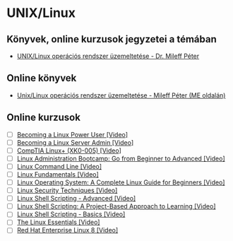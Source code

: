 # UNIX/Linux

## Könyvek, online kurzusok jegyzetei a témában

* [UNIX/Linux operációs rendszer üzemeltetése - Dr. Mileff Péter](UNIX-Mileff_Peter-ME/readme.md)

## Online könyvek

- [Unix/Linux operációs rendszer üzemeltetése - Mileff Péter (ME oldalán)](https://users.iit.uni-miskolc.hu/~mileff/linux/Unix_Linux_rendszergazda_v0.95.pdf)

## Online kurzusok

- [ ] [Becoming a Linux Power User [Video]](https://subscription.packtpub.com/video/security/9781835883525/p1/video1_1/overview)
- [ ] [Becoming a Linux Server Admin [Video]](https://subscription.packtpub.com/video/security/9781835466445/p1/video1_1/overview)
- [ ] [CompTIA Linux+ (XK0-005) [Video]](https://subscription.packtpub.com/video/security/9781835884768/p1/video1_1/overview)
- [ ] [Linux Administration Bootcamp: Go from Beginner to Advanced [Video]](https://subscription.packtpub.com/video/cloud-and-networking/9781789612189/p1/video1_1/course-overview)
- [ ] [Linux Command Line [Video]](https://subscription.packtpub.com/video/security/9781835885567/p1/video1_1/terminals-and-shells)
- [ ] [Linux Fundamentals [Video]](https://subscription.packtpub.com/video/cloud-and-networking/9781800565043/p1/video1_1/introduction)
- [ ] [Linux Operating System: A Complete Linux Guide for Beginners [Video]](https://subscription.packtpub.com/video/cloud-and-networking/9781837639557/p1/video1_1/introduction-to-course)
- [ ] [Linux Security Techniques [Video]](https://subscription.packtpub.com/video/security/9781835887042/p1/video1_1/overview)
- [ ] [Linux Shell Scripting - Advanced [Video]](https://subscription.packtpub.com/video/cloud-and-networking/9781835462935/p1/video1_1/overview)
- [ ] [Linux Shell Scripting: A Project-Based Approach to Learning [Video]](https://subscription.packtpub.com/video/cloud-and-networking/9781789800906/p1/video1_1/introduction-and-course-overview)
- [ ] [Linux Shell Scripting - Basics [Video]](https://subscription.packtpub.com/video/cloud-and-networking/9781837633074/p1/video1_1/overview)
- [ ] [The Linux Essentials [Video]](https://subscription.packtpub.com/video/security/9781835885321/p1/video1_1/overview)
- [ ] [Red Hat Enterprise Linux 8 [Video]](https://subscription.packtpub.com/video/programming/9781835888766/p1/video1_1/overview)